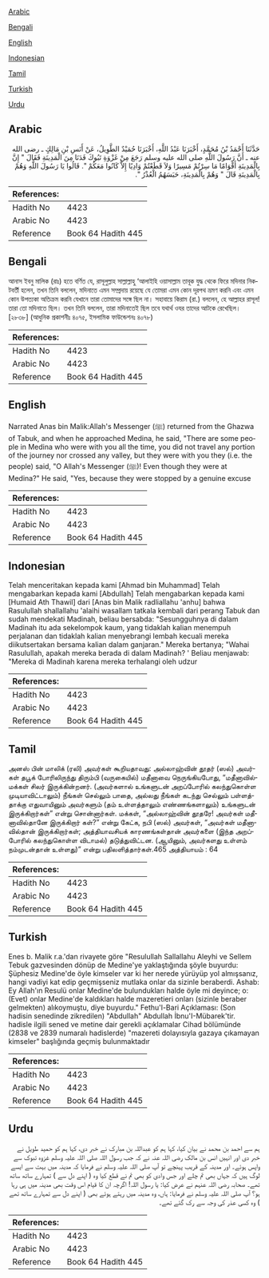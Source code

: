 [Arabic](#arabic)

[Bengali](#bengali)

[English](#english)

[Indonesian](#indonesian)

[Tamil](#tamil)

[Turkish](#turkish)

[Urdu](#urdu)

## Arabic


<div dir="rtl" lang="ar" style={{fontSize:'larger',backgroundColor:'#f8f9fa',padding:20}}>
حَدَّثَنَا أَحْمَدُ بْنُ مُحَمَّدٍ، أَخْبَرَنَا عَبْدُ اللَّهِ، أَخْبَرَنَا حُمَيْدٌ الطَّوِيلُ، عَنْ أَنَسِ بْنِ مَالِكٍ ـ رضى الله عنه ـ أَنَّ رَسُولَ اللَّهِ صلى الله عليه وسلم رَجَعَ مِنْ غَزْوَةِ تَبُوكَ فَدَنَا مِنَ الْمَدِينَةِ فَقَالَ ‏"‏ إِنَّ بِالْمَدِينَةِ أَقْوَامًا مَا سِرْتُمْ مَسِيرًا وَلاَ قَطَعْتُمْ وَادِيًا إِلاَّ كَانُوا مَعَكُمْ ‏"‏‏.‏ قَالُوا يَا رَسُولَ اللَّهِ وَهُمْ بِالْمَدِينَةِ قَالَ ‏"‏ وَهُمْ بِالْمَدِينَةِ، حَبَسَهُمُ الْعُذْرُ ‏"‏‏.‏
</div>
<div style={{backgroundColor:'#f8f9fa',padding:20, marginBottom: 10}}><table> <thead> <tr> <th>References:</th> <th></th> </tr> </thead> <tbody><tr><td>Hadith No</td><td>4423</td></tr><tr><td>Arabic No</td><td>4423</td></tr><tr><td>Reference</td><td>Book 64 Hadith 445</td></tr></tbody></table></div>

## Bengali


<div dir="ltr" lang="bn" style={{fontSize:'larger',backgroundColor:'#f8f9fa',padding:20}}>
আনাস ইবনু মালিক (রাঃ) হতে বর্ণিত যে, রাসূলুল্লাহ সাল্লাল্লাহু ‘আলাইহি ওয়াসাল্লাম তাবূক যুদ্ধ থেকে ফিরে মদিনার নিকটবর্তী হলেন, তখন তিনি বললেন, মদিনাতে এমন সম্প্রদায় রয়েছে যে তোমরা এমন কোন দূরপথ ভ্রমণ করনি এবং এমন কোন উপত্যকা অতিক্রম করনি যেখানে তারা তোমাদের সঙ্গে ছিল না। সহাবায়ে কিরাম (রা.) বললেন, হে আল্লাহর রাসূল! তারা তো মদিনাতে ছিল। তখন তিনি বললেন, তারা মদিনাতেই ছিল তবে যথার্থ ওযর তাদের আটকে রেখেছিল। [২৮৩৮] (আধুনিক প্রকাশনীঃ ৪০৭৫, ইসলামিক ফাউন্ডেশনঃ ৪০৭৮)
</div>
<div style={{backgroundColor:'#f8f9fa',padding:20, marginBottom: 10}}><table> <thead> <tr> <th>References:</th> <th></th> </tr> </thead> <tbody><tr><td>Hadith No</td><td>4423</td></tr><tr><td>Arabic No</td><td>4423</td></tr><tr><td>Reference</td><td>Book 64 Hadith 445</td></tr></tbody></table></div>

## English


<div dir="ltr" lang="en" style={{fontSize:'larger',backgroundColor:'#f8f9fa',padding:20}}>
Narrated Anas bin Malik:Allah's Messenger (ﷺ) returned from the Ghazwa of Tabuk, and when he approached Medina, he said, "There are some people in Medina who were with you all the time, you did not travel any portion of the journey nor crossed any valley, but they were with you they (i.e. the people) said, "O Allah's Messenger (ﷺ)! Even though they were at Medina?" He said, "Yes, because they were stopped by a genuine excuse
</div>
<div style={{backgroundColor:'#f8f9fa',padding:20, marginBottom: 10}}><table> <thead> <tr> <th>References:</th> <th></th> </tr> </thead> <tbody><tr><td>Hadith No</td><td>4423</td></tr><tr><td>Arabic No</td><td>4423</td></tr><tr><td>Reference</td><td>Book 64 Hadith 445</td></tr></tbody></table></div>

## Indonesian


<div dir="ltr" lang="id" style={{fontSize:'larger',backgroundColor:'#f8f9fa',padding:20}}>
Telah menceritakan kepada kami [Ahmad bin Muhammad] Telah mengabarkan kepada kami [Abdullah] Telah mengabarkan kepada kami [Humaid Ath Thawil] dari [Anas bin Malik radliallahu 'anhu] bahwa Rasulullah shallallahu 'alaihi wasallam tatkala kembali dari perang Tabuk dan sudah mendekati Madinah, beliau bersabda: "Sesungguhnya di dalam Madinah itu ada sekelompok kaum, yang tidaklah kalian menempuh perjalanan dan tidaklah kalian menyebrangi lembah kecuali mereka diikutsertakan bersama kalian dalam ganjaran." Mereka bertanya; "Wahai Rasulullah, apakah mereka berada di dalam Madinah? ' Beliau menjawab: "Mereka di Madinah karena mereka terhalangi oleh udzur
</div>
<div style={{backgroundColor:'#f8f9fa',padding:20, marginBottom: 10}}><table> <thead> <tr> <th>References:</th> <th></th> </tr> </thead> <tbody><tr><td>Hadith No</td><td>4423</td></tr><tr><td>Arabic No</td><td>4423</td></tr><tr><td>Reference</td><td>Book 64 Hadith 445</td></tr></tbody></table></div>

## Tamil


<div dir="ltr" lang="ta" style={{fontSize:'larger',backgroundColor:'#f8f9fa',padding:20}}>
அனஸ் பின் மாலிக் (ரலி) அவர்கள் கூறியதாவது: அல்லாஹ்வின் தூதர் (ஸல்) அவர்கள் தபூக் போரிலிருந்து திரும்பி (வருகையில்) மதீனாவை நெருங்கியபோது, “மதீனாவில்மக்கள் சிலர் இருக்கின்றனர். (அவர்களால் உங்களுடன் அறப்போரில் கலந்துகொள்ள முடியாவிட்டாலும்) நீங்கள் செல்லும் பாதை, அல்லது நீங்கள் கடந்து செல்லும் பள்ளத்தாக்கு எதுவாயினும் அவர்களும் (தம் உள்ளத்தாலும் எண்ணங்களாலும்) உங்களுடன் இருக்கிறார்கள்” என்று சொன்னார்கள். மக்கள், “அல்லாஹ்வின் தூதரே! அவர்கள் மதீனாவில்தானே இருக்கிறார் கள்?” என்று கேட்க, நபி (ஸல்) அவர்கள், “அவர்கள் மதீனாவில்தான் இருக்கிறார்கள்; அத்தியாவசியக் காரணங்கள்தான் அவர்களை (இந்த அறப்போரில் கலந்துகொள்ள விடாமல்) தடுத்துவிட்டன. (ஆயினும், அவர்களது உள்ளம் நம்முடன்தான் உள்ளது)” என்று பதிலளித்தார்கள்.465 அத்தியாயம் : 64
</div>
<div style={{backgroundColor:'#f8f9fa',padding:20, marginBottom: 10}}><table> <thead> <tr> <th>References:</th> <th></th> </tr> </thead> <tbody><tr><td>Hadith No</td><td>4423</td></tr><tr><td>Arabic No</td><td>4423</td></tr><tr><td>Reference</td><td>Book 64 Hadith 445</td></tr></tbody></table></div>

## Turkish


<div dir="ltr" lang="tr" style={{fontSize:'larger',backgroundColor:'#f8f9fa',padding:20}}>
Enes b. Malik r.a.'dan rivayete göre "Resulullah Sallallahu Aleyhi ve Sellem Tebuk gazvesinden dönüp de Medine'ye yaklaştığında şöyle buyurdu: Şüphesiz Medine'de öyle kimseler var ki her nerede yürüyüp yol almışsanız, hangi vadiyi kat edip geçmişseniz mutlaka onlar da sizinle beraberdi. Ashab: Ey Allah'ın Resulü onlar Medine'de bulundukları halde öyle mi deyince; o: (Evet) onlar Medine'de kaldıkları halde mazeretieri onları (sizinle beraber gelmekten) alıkoymuştu, diye buyurdu." Fethu'l-Bari Açıklaması: (Son hadisin senedinde zikredilen) "Abdullah" Abdullah İbnu'I-Mübarek'tir. hadisle ilgili sened ve metine dair gerekli açıklamalar Cihad bölümünde (2838 ve 2839 numaralı hadislerde) "mazereti dolayısıyla gazaya çıkamayan kimseler" başlığında geçmiş bulunmaktadır
</div>
<div style={{backgroundColor:'#f8f9fa',padding:20, marginBottom: 10}}><table> <thead> <tr> <th>References:</th> <th></th> </tr> </thead> <tbody><tr><td>Hadith No</td><td>4423</td></tr><tr><td>Arabic No</td><td>4423</td></tr><tr><td>Reference</td><td>Book 64 Hadith 445</td></tr></tbody></table></div>

## Urdu


<div dir="rtl" lang="ur" style={{fontSize:'larger',backgroundColor:'#f8f9fa',padding:20}}>
ہم سے احمد بن محمد نے بیان کیا، کہا ہم کو عبداللہ بن مبارک نے خبر دی، کہا ہم کو حمید طویل نے خبر دی اور انہیں انس بن مالک رضی اللہ عنہ نے کہ جب رسول اللہ صلی اللہ علیہ وسلم غزوہ تبوک سے واپس ہوئے۔ اور مدینہ کے قریب پہنچے تو آپ صلی اللہ علیہ وسلم نے فرمایا کہ مدینہ میں بہت سے ایسے لوگ ہیں کہ جہاں بھی تم چلے اور جس وادی کو بھی تم نے قطع کیا وہ ( اپنے دل سے ) تمہارے ساتھ ساتھ تھے۔ صحابہ رضی اللہ عنہم نے عرض کیا: یا رسول اللہ! اگرچہ ان کا قیام اس وقت بھی مدینہ میں ہی رہا ہو؟ آپ صلی اللہ علیہ وسلم نے فرمایا: ہاں، وہ مدینہ میں رہتے ہوئے بھی ( اپنے دل سے تمہارے ساتھ تھے ) وہ کسی عذر کی وجہ سے رک گئے تھے۔
</div>
<div style={{backgroundColor:'#f8f9fa',padding:20, marginBottom: 10}}><table> <thead> <tr> <th>References:</th> <th></th> </tr> </thead> <tbody><tr><td>Hadith No</td><td>4423</td></tr><tr><td>Arabic No</td><td>4423</td></tr><tr><td>Reference</td><td>Book 64 Hadith 445</td></tr></tbody></table></div>
